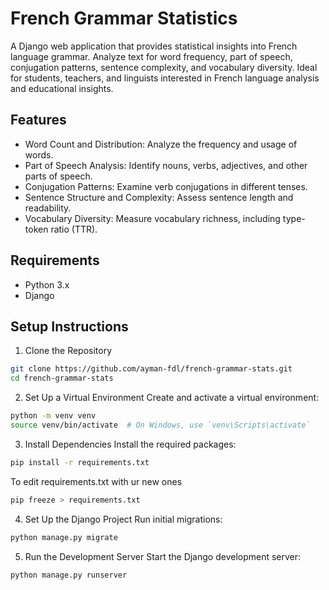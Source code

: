 # French Grammar Statistics

A Django web application that provides statistical insights into French language grammar. Analyze text for word frequency, part of speech, conjugation patterns, sentence complexity, and vocabulary diversity. Ideal for students, teachers, and linguists interested in French language analysis and educational insights.

## Features

* Word Count and Distribution: Analyze the frequency and usage of words.
* Part of Speech Analysis: Identify nouns, verbs, adjectives, and other parts of speech.
* Conjugation Patterns: Examine verb conjugations in different tenses.
* Sentence Structure and Complexity: Assess sentence length and readability.
* Vocabulary Diversity: Measure vocabulary richness, including type-token ratio (TTR).

## Requirements
* Python 3.x
* Django

## Setup Instructions
1. Clone the Repository
```bash
git clone https://github.com/ayman-fdl/french-grammar-stats.git
cd french-grammar-stats
```

2. Set Up a Virtual Environment
Create and activate a virtual environment:
```bash
python -m venv venv
source venv/bin/activate  # On Windows, use `venv\Scripts\activate`
```

3. Install Dependencies
Install the required packages:
```bash
pip install -r requirements.txt
```

To edit requirements.txt with ur new ones
```bash
pip freeze > requirements.txt
```

4. Set Up the Django Project
Run initial migrations:
```bash
python manage.py migrate
```

5. Run the Development Server
Start the Django development server:
```bash
python manage.py runserver
```